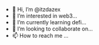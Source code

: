 - 👋 Hi, I’m @itzdazex
- 👀 I’m interested in web3...
- 🌱 I’m currently learning defi...
- 💞️ I’m looking to collaborate on...
- 📫 How to reach me ...

<!---
itzdazex/itzdazex is a ✨ special ✨ repository because its `README.md` (this file) appears on your GitHub profile.
You can click the Preview link to take a look at your changes.
--->
